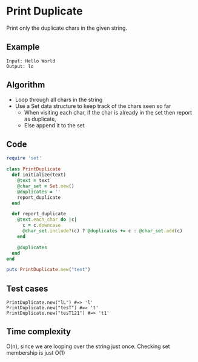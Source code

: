 # Print Duplicate
Print only the duplicate chars in the given string.

## Example
```
Input: Hello World
Output: lo
```

## Algorithm
- Loop through all chars in the string
- Use a Set data structure to keep track of the chars seen so far
    - When visiting each char, if the char is already in the set then report as duplicate,
    - Else append it to the set

## Code
```ruby
require 'set'

class PrintDuplicate
  def initialize(text)
    @text = text
    @char_set = Set.new()
    @duplicates = ''
    report_duplicate
  end

  def report_duplicate
    @text.each_char do |c|
      c = c.downcase
      @char_set.include?(c) ? @duplicates += c : @char_set.add(c)
    end

    @duplicates
  end
end

puts PrintDuplicate.new("test")
```

## Test cases
```
PrintDuplicate.new("lL") #=> 'l'
PrintDuplicate.new("tesT") #=> 't'
PrintDuplicate.new("tesT121") #=> 't1'
```

## Time complexity
O(n), since we are looping over the string just once.
Checking set membership is just O(1)
